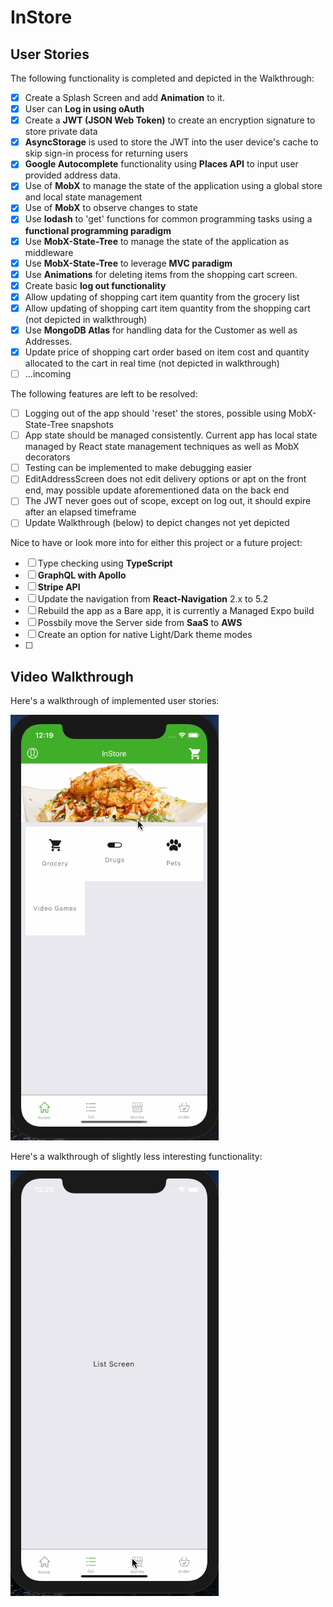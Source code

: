# InStore

## User Stories

The following functionality is completed and depicted in the Walkthrough:

- [x] Create a Splash Screen and add **Animation** to it.
- [x] User can **Log in using oAuth**
- [x] Create a **JWT (JSON Web Token)** to create an encryption signature to store private data
- [x] **AsyncStorage** is used to store the JWT into the user device's cache to skip sign-in process for returning users
- [x] **Google Autocomplete** functionality using **Places API** to input user provided address data.
- [x] Use of **MobX** to manage the state of the application using a global store and local state management
- [x] Use of **MobX** to observe changes to state
- [x] Use **lodash** to 'get' functions for common programming tasks using a **functional programming paradigm**
- [x] Use **MobX-State-Tree** to manage the state of the application as middleware
- [x] Use **MobX-State-Tree** to leverage **MVC paradigm**
- [x] Use **Animations** for deleting items from the shopping cart screen.
- [x] Create basic **log out functionality**
- [x] Allow updating of shopping cart item quantity from the grocery list
- [x] Allow updating of shopping cart item quantity from the shopping cart (not depicted in walkthrough)
- [x] Use **MongoDB Atlas** for handling data for the Customer as well as Addresses.
- [x] Update price of shopping cart order based on item cost and quantity allocated to the cart in real time (not depicted in walkthrough)
- [ ] ...incoming

The following features are left to be resolved:

- [ ] Logging out of the app should 'reset' the stores, possible using MobX-State-Tree snapshots
- [ ] App state should be managed consistently. Current app has local state managed by React state management techniques as well as MobX decorators
- [ ] Testing can be implemented to make debugging easier
- [ ] EditAddressScreen does not edit delivery options or apt on the front end, may possible update aforementioned data on the back end
- [ ] The JWT never goes out of scope, except on log out, it should expire after an elapsed timeframe
- [ ] Update Walkthrough (below) to depict changes not yet depicted

Nice to have or look more into for either this project or a future project:
- [ ] Type checking using **TypeScript**
- [ ] **GraphQL with Apollo**
- [ ] **Stripe API**
- [ ] Update the navigation from **React-Navigation** 2.x to 5.2
- [ ] Rebuild the app as a Bare app, it is currently a Managed Expo build
- [ ] Possbily move the Server side from **SaaS** to **AWS**
- [ ] Create an option for native Light/Dark theme modes
- [ ] 

## Video Walkthrough

Here's a walkthrough of implemented user stories:

<img src='misc/walkthrough.gif' title='Main Walkthrough' alt='Core Walkthrough' />

Here's a walkthrough of slightly less interesting functionality:

<img src='./misc/less_interesting.gif' title='Sub Walkthrough' alt='Outer Walkthrough' />

